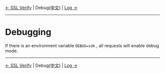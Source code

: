 [← SSL Verify](7-Verify.md) | Debug[(中文)](../zh/8-Debug.md) | [Log →](9-Log.md)
***

# Debugging
If there is an environment variable `DEBUG=sdk` , all requests will enable debug mode.

***
[← SSL Verify](7-Verify.md) | Debug[(中文)](../zh/8-Debug.md) | [Log →](9-Log.md)

